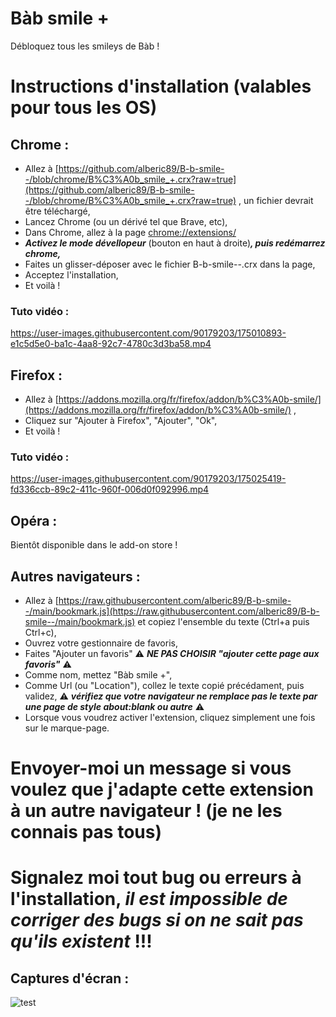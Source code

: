 # Bàb smile +
 Débloquez tous les smileys de Bàb !

# Instructions d'installation (valables pour tous les OS)

## Chrome :
- Allez à [https://github.com/alberic89/B-b-smile--/blob/chrome/B%C3%A0b_smile_+.crx?raw=true](https://github.com/alberic89/B-b-smile--/blob/chrome/B%C3%A0b_smile_+.crx?raw=true) , un fichier devrait être téléchargé,
- Lancez Chrome (ou un dérivé tel que Brave, etc),
- Dans Chrome, allez à la page [chrome://extensions/](chrome://extensions/)
- ***Activez le mode dévellopeur*** (bouton en haut à droite)***, puis redémarrez chrome,***
- Faites un glisser-déposer avec le fichier B-b-smile--.crx dans la page,
- Acceptez l'installation,
- Et voilà !

### Tuto vidéo :
https://user-images.githubusercontent.com/90179203/175010893-e1c5d5e0-ba1c-4aa8-92c7-4780c3d3ba58.mp4

## Firefox :
- Allez à [https://addons.mozilla.org/fr/firefox/addon/b%C3%A0b-smile/](https://addons.mozilla.org/fr/firefox/addon/b%C3%A0b-smile/) ,
- Cliquez sur "Ajouter à Firefox", "Ajouter", "Ok",
- Et voilà !

### Tuto vidéo :
https://user-images.githubusercontent.com/90179203/175025419-fd336ccb-89c2-411c-960f-006d0f092996.mp4

## Opéra :
Bientôt disponible dans le add-on store !

## Autres navigateurs :
- Allez à [https://raw.githubusercontent.com/alberic89/B-b-smile--/main/bookmark.js](https://raw.githubusercontent.com/alberic89/B-b-smile--/main/bookmark.js) et copiez l'ensemble du texte (Ctrl+a puis Ctrl+c),
- Ouvrez votre gestionnaire de favoris,
- Faites "Ajouter un favoris" ⚠️ ***NE PAS CHOISIR "ajouter cette page aux favoris"*** ⚠️
- Comme nom, mettez "Bàb smile +",
- Comme Url (ou "Location"), collez le texte copié précédament, puis validez, ⚠️ ***vérifiez que votre navigateur ne remplace pas le texte par une page de style about:blank ou autre*** ⚠️
- Lorsque vous voudrez activer l'extension, cliquez simplement une fois sur le marque-page.

# Envoyer-moi un message si vous voulez que j'adapte cette extension à un autre navigateur ! (je ne les connais pas tous)
# **Signalez moi tout bug ou erreurs à l'installation, _il est impossible de corriger des bugs si on ne sait pas qu'ils existent_ !!!**

## Captures d'écran :
![test](https://user-images.githubusercontent.com/90179203/172145114-b1099908-1a1b-4583-ad60-c41a0ed1431c.png)
